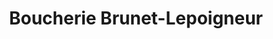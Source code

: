 ---
title: "Boucherie Brunet-Lepoigneur"
url: /crepon/boucherie-brunet-lepoigneur/
shop: boucherie
---